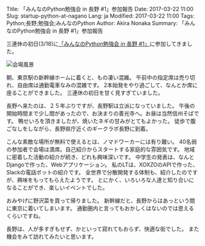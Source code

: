 Title: 「みんなのPython勉強会 in 長野 #1」参加報告
Date: 2017-03-22 11:00 
Slug: startup-python-at-nagano
Lang: ja
Modified: 2017-03-22 11:00
Tags: Python;長野;勉強会;みんなのPython
Author: Akira Nonaka
Summary: 「みんなのPython勉強会 in 長野 #1」参加報告

三連休の初日(3/18)に[「みんなのPython勉強会 in 長野 #1」](https://startpython.connpass.com/event/48846/)に参加してきました。

![会場風景]({filename}/images/IMG_7444.JPG)

朝、東京駅の新幹線ホームに着くと、もの凄い混雑。
午前中の指定席は売り切れ、自由席は通勤電車なみの混雑です。
2本始発をやり過ごして、なんとか席に座ることができました。
三連休の初日を甘く見すぎていました。

長野へ来たのは、２５年ぶりですが、長野駅は立派になっていました。
午後の開始時間まで少し間があったので、お決まりの善光寺へ。お昼は当然信州そばです。
鴨せいろを頂きましたが、焼いたネギの甘みがとてもよかった。
徒歩で腹ごなしをしながら、長野県庁近くのギークラボ長野に到着。

こんな素敵な場所が無料で使えるとは、ノマドワーカーには有り難い。
40名弱の参加者で会場は満席。自己紹介からスタートする家庭的な雰囲気です。
地域に密着した活動の紹介が続き、どれも興味深いです。
中学生の発表は、なんとDjangoで作った、Webアプリケーション。
私のLTは、XOXZOのAPIで作った、Slackの電話ボットの紹介です。
全世界で分散開発する体制も、紹介したのですが、興味をもってもらえたようです。
とにかく、いろいろな人達と知り合いになることができ、楽しいイベントでした。

おみやげに野沢菜を買って帰りました。
新幹線だと、長野からはあっという間に東京に着いてしまいます。
通勤圏内と言ってもおかしくはないのでは思えるくらいですね。

長野は、人が多すぎもせず、かといって寂れてもおらず、快適な街でした。
また機会をみて訪れてみたいと思います。
